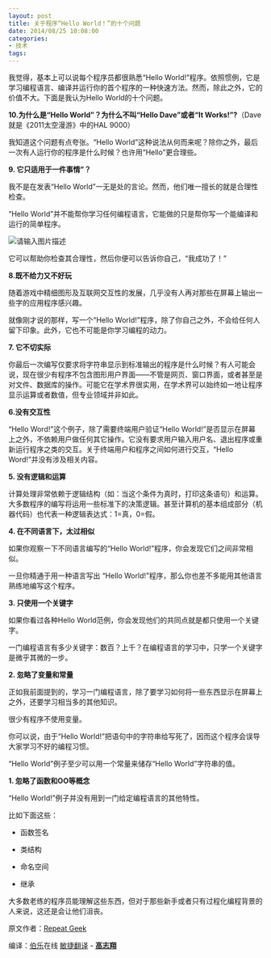 ```yaml
---
layout: post
title: 关于程序“Hello World！”的十个问题
date: 2014/08/25 10:08:00
categories: 
- 技术
tags: 
---
```


我觉得，基本上可以说每个程序员都很熟悉“Hello World!”程序。依照惯例，它是学习编程语言、编译并运行你的首个程序的一种快速方法。然而，除此之外，它的价值不大。下面是我认为Hello World的十个问题。</span>

**10.为什么是“Hello World”？为什么不叫“Hello Dave”或者“It Works!”?**（Dave就是《2011太空漫游》中的HAL 9000）

我知道这个问题有点夸张。“Hello World”这种说法从何而来呢？除你之外，最后一次有人运行你的程序是什么时候？也许用“Hello”更合理些。

**9. 它只适用于一件事情”？**

我不是在发表“Hello World”一无是处的言论。然而，他们唯一擅长的就是合理性检查。

“Hello World”并不能帮你学习任何编程语言，它能做的只是帮你写一个能编译和运行的简单程序。

![请输入图片描述][1]

它可以帮助你检查其合理性，然后你便可以告诉你自己，“我成功了！”

**8.既不给力又不好玩**

随着游戏中精细图形及互联网交互性的发展，几乎没有人再对那些在屏幕上输出一些字的应用程序感兴趣。

就像刚才说的那样，写一个“Hello World!”程序，除了你自己之外，不会给任何人留下印象。此外，它也不可能是你学习编程的动力。

**7. 它不切实际**

你最后一次编写仅要求将字符串显示到标准输出的程序是什么时候？有人可能会说，现在很少有程序不包含图形用户界面——不管是网页、窗口界面，或者甚至是对文件、数据库的操作。可能它在学术界很实用，在学术界可以始终如一地让程序显示运算或者数值，但专业领域并非如此。

**6.没有交互性**

“Hello Word!”这个例子，除了需要终端用户验证“Hello World!”是否显示在屏幕上之外，不依赖用户做任何其它操作。它没有要求用户输入用户名、退出程序或重新运行程序之类的交互。关于终端用户和程序之间如何进行交互，“Hello Word!”并没有涉及相关内容。

**5. 没有逻辑和运算**

计算处理非常依赖于逻辑结构（如：当这个条件为真时，打印这条语句）和运算。大多数程序的编写将运用一些标准下的决策逻辑。甚至计算机的基本组成部分（机器代码）也代表一种逻辑表达式：1=真，0=假。

**4. 在不同语言下，太过相似**

如果你观察一下不同语言编写的“Hello World!”程序，你会发现它们之间非常相似。

一旦你精通于用一种语言写出 “Hello World!”程序，那么你也差不多能用其他语言熟练地编写这个程序。

**3. 只使用一个关键字**

如果你看过各种Hello World范例，你会发现他们的共同点就是都只使用一个关键字。

一门编程语言有多少关键字：数百？上千？在编程语言的学习中，只学一个关键字是微乎其微的一步。

**2. 忽略了变量和常量**

正如我前面提到的，学习一门编程语言，除了要学习如何将一些东西显示在屏幕上之外，还要学习相当多的其他知识。

很少有程序不使用变量。

你可以说，由于“Hello World!”把语句中的字符串给写死了，因而这个程序会误导大家学习不好的编程习惯。

“Hello World”例子至少可以用一个常量来储存“Hello World”字符串的值。

**1. 忽略了函数和OO等概念**

“Hello World!”例子并没有用到一门给定编程语言的其他特性。

比如下面这些：

*   函数签名

*   类结构

*   命名空间

*   继承

大多数老练的程序员能理解这些东西，但对于那些新手或者只有过程化编程背景的人来说，这还是会让他们沮丧。

原文作者：[Repeat Geek](http://repeatgeek.com/technical/10-problems-with-hello-world/) 

编译：[伯乐](http://www.jobBole.com)在线 [敏捷翻译](http://www.jobbole.com/showthread.php/3546) - **[高志翔](http://www.jobbole.com/member.php/901-%E9%AB%98%E5%BF%97%E7%BF%94)**

 [1]: http://blog.jobbole.com/wp-content/uploads/vb/469-thumb_20110123%20helloWorld.jpg
